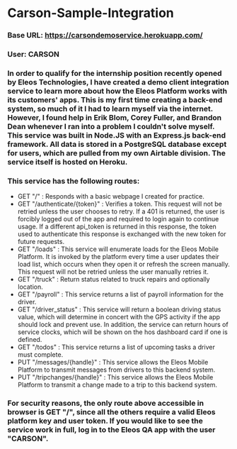 # Carson-Sample-Integration

### Base URL: https://carsondemoservice.herokuapp.com/
### User: CARSON

### In order to qualify for the internship position recently opened by Eleos Technologies, I have created a demo client integration service to learn more about how the Eleos Platform works with its customers' apps. This is my first time creating a back-end system, so much of it I had to learn myself via the internet. However, I found help in Erik Blom, Corey Fuller, and Brandon Dean whenever I ran into a problem I couldn't solve myself. This service was built in Node.JS with an Express.js back-end framework. All data is stored in a PostgreSQL database except for users, which are pulled from my own Airtable division. The service itself is hosted on Heroku.

### This service has the following routes:

- GET "/" : Responds with a basic webpage I created for practice.
- GET "/authenticate/{token}" : Verifies a token. This request will not be retried unless the user chooses to retry. If a 401 is returned, the user is forcibly logged out of the app and required to login again to continue usage. If a different api_token is returned in this response, the token used to authenticate this response is exchanged with the new token for future requests.
- GET "/loads" : This service will enumerate loads for the Eleos Mobile Platform. It is invoked by the platform every time a user updates their load list, which occurs when they open it or refresh the screen manually. This request will not be retried unless the user manually retries it.
- GET "/truck" : Return status related to truck repairs and optionally location.
- GET "/payroll" : This service returns a list of payroll information for the driver.
- GET "/driver_status" : This service will return a boolean driving status value, which will determine in concert with the GPS activity if the app should lock and prevent use. In addition, the service can return hours of service clocks, which will be shown on the hos dashboard card if one is defined.
- GET "/todos" : This service returns a list of upcoming tasks a driver must complete.
- PUT "/messages/{handle}" : This service allows the Eleos Mobile Platform to transmit messages from drivers to this backend system.
- PUT "/tripchanges/{handle}" : This service allows the Eleos Mobile Platform to transmit a change made to a trip to this backend system.

### For security reasons, the only route above accessible in browser is GET "/", since all the others require a valid Eleos platform key and user token. If you would like to see the service work in full, log in to the Eleos QA app with the user "CARSON".
